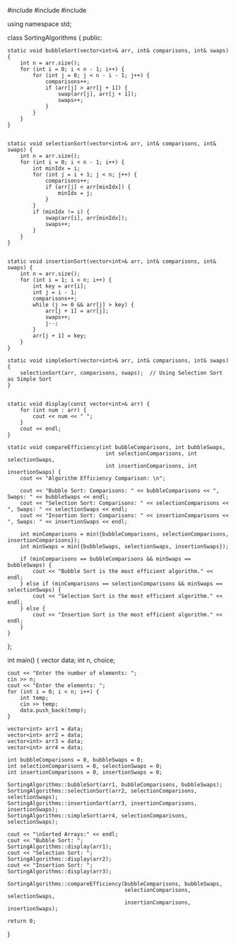 #include <iostream>
#include <vector>
#include <climits>

using namespace std;

class SortingAlgorithms {
public:
    
    static void bubbleSort(vector<int>& arr, int& comparisons, int& swaps) {
        int n = arr.size();
        for (int i = 0; i < n - 1; i++) {
            for (int j = 0; j < n - i - 1; j++) {
                comparisons++;
                if (arr[j] > arr[j + 1]) {
                    swap(arr[j], arr[j + 1]);
                    swaps++;
                }
            }
        }
    }

   
    static void selectionSort(vector<int>& arr, int& comparisons, int& swaps) {
        int n = arr.size();
        for (int i = 0; i < n - 1; i++) {
            int minIdx = i;
            for (int j = i + 1; j < n; j++) {
                comparisons++;
                if (arr[j] < arr[minIdx]) {
                    minIdx = j;
                }
            }
            if (minIdx != i) {
                swap(arr[i], arr[minIdx]);
                swaps++;
            }
        }
    }

  
    static void insertionSort(vector<int>& arr, int& comparisons, int& swaps) {
        int n = arr.size();
        for (int i = 1; i < n; i++) {
            int key = arr[i];
            int j = i - 1;
            comparisons++;
            while (j >= 0 && arr[j] > key) {
                arr[j + 1] = arr[j];
                swaps++;
                j--;
            }
            arr[j + 1] = key;
        }
    }

    static void simpleSort(vector<int>& arr, int& comparisons, int& swaps) {
        selectionSort(arr, comparisons, swaps);  // Using Selection Sort as Simple Sort
    }

   
    static void display(const vector<int>& arr) {
        for (int num : arr) {
            cout << num << " ";
        }
        cout << endl;
    }

    static void compareEfficiency(int bubbleComparisons, int bubbleSwaps, 
                                   int selectionComparisons, int selectionSwaps,
                                   int insertionComparisons, int insertionSwaps) {
        cout << "Algorithm Efficiency Comparison: \n";

        cout << "Bubble Sort: Comparisons: " << bubbleComparisons << ", Swaps: " << bubbleSwaps << endl;
        cout << "Selection Sort: Comparisons: " << selectionComparisons << ", Swaps: " << selectionSwaps << endl;
        cout << "Insertion Sort: Comparisons: " << insertionComparisons << ", Swaps: " << insertionSwaps << endl;

        int minComparisons = min({bubbleComparisons, selectionComparisons, insertionComparisons});
        int minSwaps = min({bubbleSwaps, selectionSwaps, insertionSwaps});

        if (minComparisons == bubbleComparisons && minSwaps == bubbleSwaps) {
            cout << "Bubble Sort is the most efficient algorithm." << endl;
        } else if (minComparisons == selectionComparisons && minSwaps == selectionSwaps) {
            cout << "Selection Sort is the most efficient algorithm." << endl;
        } else {
            cout << "Insertion Sort is the most efficient algorithm." << endl;
        }
    }
};

int main() {
    vector<int> data;
    int n, choice;

    cout << "Enter the number of elements: ";
    cin >> n;
    cout << "Enter the elements: ";
    for (int i = 0; i < n; i++) {
        int temp;
        cin >> temp;
        data.push_back(temp);
    }

    vector<int> arr1 = data;
    vector<int> arr2 = data;
    vector<int> arr3 = data;
    vector<int> arr4 = data;

    int bubbleComparisons = 0, bubbleSwaps = 0;
    int selectionComparisons = 0, selectionSwaps = 0;
    int insertionComparisons = 0, insertionSwaps = 0;

    SortingAlgorithms::bubbleSort(arr1, bubbleComparisons, bubbleSwaps);
    SortingAlgorithms::selectionSort(arr2, selectionComparisons, selectionSwaps);
    SortingAlgorithms::insertionSort(arr3, insertionComparisons, insertionSwaps);
    SortingAlgorithms::simpleSort(arr4, selectionComparisons, selectionSwaps);

    cout << "\nSorted Arrays:" << endl;
    cout << "Bubble Sort: ";
    SortingAlgorithms::display(arr1);
    cout << "Selection Sort: ";
    SortingAlgorithms::display(arr2);
    cout << "Insertion Sort: ";
    SortingAlgorithms::display(arr3);

    SortingAlgorithms::compareEfficiency(bubbleComparisons, bubbleSwaps, 
                                         selectionComparisons, selectionSwaps,
                                         insertionComparisons, insertionSwaps);

    return 0;
}

